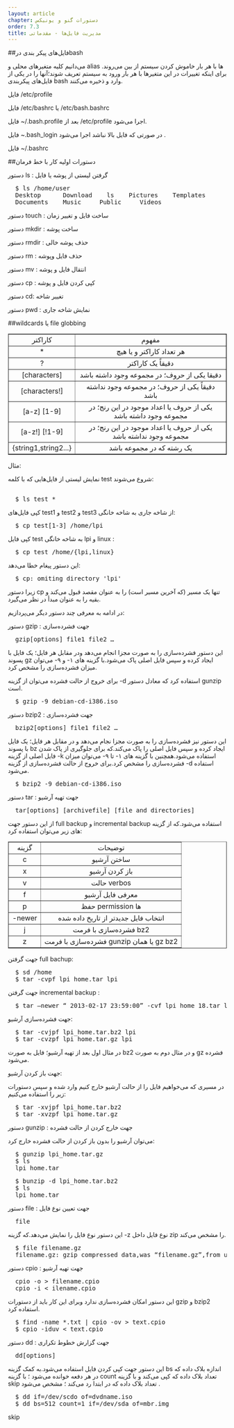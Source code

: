 ```yaml
---
layout: article
chapter: دستورات گنو و یونیکس
order: 7.3
title: مدیریت فایل‌ها - مقدماتی
---
```


##فایل‌های پیکر بندی درbash 

می‌دانیم کلیه متغیرهای محلی و alias ها با هر بار خاموش کردن سیستم از بین می‌روند. برای اینکه تغییرات در این متغیرها با هر بار ورود به سیستم تعریف شوند؛آنها را در یکی از فایل‌های پیکربندی bash وارد و ذخیره می‌کنند.

فایل /etc/profile

فایل /etc/bashrc یا /etc/bash.bashrc

فایل ~/.bash.profile بعد از /etc/profile اجرا می‌شود.

فایل ~.bash_login در صورتی که فایل بالا نباشد اجرا می‌شود .

فایل ~/.bashrc


##دستورات اولیه کار با خط فرمان

دستور ls : گرفتن لیستی از پوشه یا فایل
<pre>
  $ ls /home/user
  Desktop      Download    ls    Pictures    Templates
  Documents    Music     Public     Videos
</pre>

دستور touch : ساخت فایل و تغییر زمان

دستور mkdir : ساخت پوشه

دستور rmdir : حذف پوشه خالی 

دستور rm : حذف فایل وپوشه

دستور mv : انتقال فایل و پوشه

دستور cp : کپی کردن فایل و پوشه

دستور cd: تغییر شاخه

دستور pwd : نمایش شاخه جاری




##wildcards یا file globbing 



<table align="center" border="1" style="text-align:center">
<tr> <td> کاراکتر</td> <td> مفهوم </td> </tr>
<tr> <td> * </td> <td> هر تعداد کاراکتر و یا هیچ </td> </tr>
<tr> <td> ? </td> <td> دقیقاً یک کاراکتر </td> </tr>
<tr> <td> [characters] </td> <td> دقیقا یکی از حروف؛ در مجموعه وجود داشته باشد</td> </tr>
<tr> <td> [characters!] </td> <td> دقیقاً یکی از حروف؛ در مجموعه وجود نداشته باشد </td> </tr>
<tr> <td> [a-z] [1-9] </td> <td> یکی از حروف یا اعداد موجود در این رنج؛ در مجموعه وجود داشته باشد </td> </tr>
<tr> <td>[a-z!] [!1-9] </td> <td> یکی از حروف یا اعداد موجود در این رنج؛ در مجموعه وجود نداشته باشد </td> </tr>
<tr> <td>{string1,string2...} </td> <td> یک رشته که در مجموعه باشد </td> </tr>
</table>





مثال:

نمایش لیستی از فایل‌هایی که با کلمه test شروع می‌شوند: 
<pre>

  $ ls test *
</pre>

کپی فایل‌های test1 و test2 و test3 از شاخه جاری به شاخه خانگی:
<pre>
  $ cp test[1-3] /home/lpi
</pre>

کپی فایل test به شاخه خانگی lpi و linux :
<pre>
  $ cp test /home/{lpi,linux}
</pre>

این دستور پیغام خطا می‌دهد:
<pre>
  $ cp: omiting directory 'lpi'
</pre>

زیرا دستور cp تنها یک مسیر (که آخرین مسیر است) را به عنوان مقصد قبول می‌کند و بقیه را به عنوان مبدأ در نظر می‌گیرد.  


 	 
در ادامه به معرفی چند دستور دیگر می‌پردازیم:

دستور gzip : جهت فشرده‌سازی
<pre>
  gzip[options] file1 file2 …
</pre>

این دستور فشرده‌سازی را به صورت مجزا انجام می‌دهد ودر مقابل هر فایل؛ یک فایل با پسوند gz ایجاد کرده و سپس فایل اصلی پاک می‌شود.با گزینه های ۱- و ۹- می‌توان میزان فشرده‌سازی را مشخص کرد.

برای خروج از حالت فشرده می‌توان از گزینه -d استفاده کرد که معادل دستور gunzip است.
<pre>
  $ gzip -9 debian-cd-i386.iso
</pre>

  
دستور bzip2 : جهت فشرده‌سازی 
<pre>
  bzip2[options] file1 file2 …
</pre>

این دستور نیز فشرده‌سازی را به صورت مجزا نجام می‌دهد و در مقابل هر فایل؛ یک فایل با پسوند bz ایجاد کرده و سپس فایل اصلی را پاک می‌کند.که برای جلوگیری از پاک شدن فایل اصلی از گزینه -k استفاده می‌شود.همچنین با گزینه های ۱- تا ۹- می‌توان میزان فشرده‌سازی را مشخص کرد.برای خروج از حالت فشرده‌سازی از گزینه -d استفاده می‌شود.
<pre>
  $ bzip2 -9 debian-cd-i386.iso
</pre>
   
دستور tar : جهت تهیه آرشیو 
<pre>
  tar[options] [archivefile] [file and directories]
</pre>

از این دستور جهت full backup و incremental backup استفاده می‌شود.که از گزینه های زیر می‌توان استفاده کرد:


<table align="center" border="1" style="text-align:center">
<tr> <td> گزینه</td> <td> توضیحات </td> </tr>
<tr> <td> c </td> <td> ساختن آرشیو </td> </tr>
<tr> <td> x </td> <td> باز کردن آرشیو </td> </tr>
<tr> <td> v</td> <td> حالت verbos</td> </tr>
<tr> <td> f </td> <td> معرفی فایل آرشیو </td> </tr>
<tr> <td> p </td> <td>  حفظ permission ها </td> </tr>
<tr> <td>-newer </td> <td> انتخاب فایل جدیدتر از تاریخ داده شده  </td> </tr>
<tr> <td>j </td> <td> فشرده‌سازی با فرمت bz2</td> </tr>
<tr> <td>z </td> <td> فشرده‌سازی با فرمت gunzip یا همان gz
 bz2</td> </tr>
</table>





جهت گرفتن full bachup:
<pre>
  $ sd /home
  $ tar -cvpf lpi_home.tar lpi
</pre>

جهت گرفتن incremental backup :
<pre>
  $ tar –newer “ 2013-02-17 23:59:00” -cvf lpi_home_18.tar lpi
</pre>

جهت فشرده‌سازی آرشیو:
<pre>
  $ tar -cvjpf lpi_home.tar.bz2 lpi
  $ tar -cvzpf lpi_home.tar.gz lpi
</pre>

در مثال اول بعد از تهیه آرشیو؛ فایل به صورت bz2 و در مثال دوم به صورت gz فشرده می‌شود.

جهت باز کردن آرشیو:

در مسیری که می‌خواهیم فایل را از حالت آرشیو خارج کنیم وارد شده و سپس دستورات زیر را استفاده می‌کنیم:
<pre>
  $ tar -xvjpf lpi_home.tar.bz2
  $ tar -xvzpf lpi_home.tar.gz
</pre>



دستور gunzip : جهت خارج کردن از حالت فشرده

می‌توان آرشیو را بدون باز کردن از حالت فشرده خارج کرد:
<pre>
  $ gunzip lpi_home.tar.gz
  $ ls
  lpi_home.tar
</pre>

<pre>
  $ bunzip -d lpi_home.tar.bz2
  $ ls
  lpi_home.tar
</pre>

دستور file : جهت تعیین نوع فایل
<pre>
  file <filename>
</pre>

این دستور نوع فایل را نمایش می‌دهد.که گزینه -z نوع فایل داخل zip را مشخص می‌کند.
<pre>
  $ file filename.gz
  filename.gz: gzip compressed data,was “filename.gz”,from unix,last modified:web feb 22 17:38:11 2013, max compression
</pre>



دستور cpio : جهت تهیه آرشیو
<pre>
  cpio -o > filename.cpio
  cpio -i < ilename.cpio
</pre>

این دستور امکان فشرده‌سازی ندارد وبرای این کار باید از دستورات gzip و bzip2 استفاده کرد.
<pre>
  $ find -name *.txt | cpio -ov > text.cpio
  $ cpio -iduv < text.cpio
</pre>

دستور dd : جهت گزارش خطوط تکراری
<pre>
  dd[options]
</pre>

این دستور جهت کپی کردن فایل استفاده می‌شود.به کمک گزینه bs اندازه بلاک داده که در هر دفعه خوانده می‌شود ؛ با گزینه count تعداد بلاک داده که کپی می‌کند و با گزینه skip تعداد بلاک داده که در ابتدا رد می‌کند ؛ مشخص می‌شود .
<pre>
  $ dd if=/dev/scdo of=dvdname.iso
  $ dd bs=512 count=1 if=/dev/sda of=mbr.img
</pre>
skip

